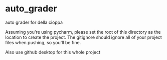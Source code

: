 # auto_grader
auto grader for della cioppa

Assuming you're using pycharm, please set the root of this directory as the location to create the project. The gitignore should ignore all of your project files when pushing, so you'll be fine.

Also use github desktop for this whole project
